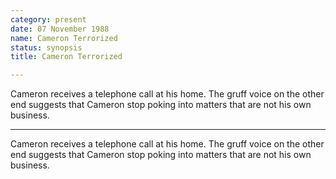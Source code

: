 ```yaml
---
category: present
date: 07 November 1988
name: Cameron Terrorized
status: synopsis
title: Cameron Terrorized

---
```

Cameron receives a telephone call at his home. The gruff voice on the other end suggests that Cameron stop poking into matters that are not his own business.

------

Cameron receives a telephone call at his home. The gruff voice on the other end suggests
that Cameron stop poking into matters that are not his own business.

